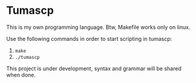 # Tumascp
This is my own programming language.
Btw, Makefile works only on linux.

Use the following commands in order to start scripting in tumascp:
1. `make`
2. `./tumascp`

This project is under development, syntax and grammar will be shared when done.
